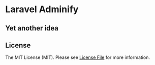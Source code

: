 # Laravel Adminify

## Yet another idea

## License

The MIT License (MIT). Please see [License File](LICENSE.md) for more information.
